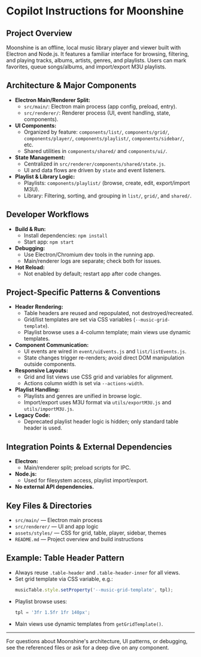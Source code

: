 # Copilot Instructions for Moonshine

## Project Overview
Moonshine is an offline, local music library player and viewer built with Electron and Node.js. It features a familiar interface for browsing, filtering, and playing tracks, albums, artists, genres, and playlists. Users can mark favorites, queue songs/albums, and import/export M3U playlists.

## Architecture & Major Components
- **Electron Main/Renderer Split:**
  - `src/main/`: Electron main process (app config, preload, entry).
  - `src/renderer/`: Renderer process (UI, event handling, state, components).
- **UI Components:**
  - Organized by feature: `components/list/`, `components/grid/`, `components/player/`, `components/playlist/`, `components/sidebar/`, etc.
  - Shared utilities in `components/shared/` and `components/ui/`.
- **State Management:**
  - Centralized in `src/renderer/components/shared/state.js`.
  - UI and data flows are driven by `state` and event listeners.
- **Playlist & Library Logic:**
  - Playlists: `components/playlist/` (browse, create, edit, export/import M3U).
  - Library: Filtering, sorting, and grouping in `list/`, `grid/`, and `shared/`.

## Developer Workflows
- **Build & Run:**
  - Install dependencies: `npm install`
  - Start app: `npm start`
- **Debugging:**
  - Use Electron/Chromium dev tools in the running app.
  - Main/renderer logs are separate; check both for issues.
- **Hot Reload:**
  - Not enabled by default; restart app after code changes.

## Project-Specific Patterns & Conventions
- **Header Rendering:**
  - Table headers are reused and repopulated, not destroyed/recreated.
  - Grid/list templates are set via CSS variables (`--music-grid-template`).
  - Playlist browse uses a 4-column template; main views use dynamic templates.
- **Component Communication:**
  - UI events are wired in `event/uiEvents.js` and `list/listEvents.js`.
  - State changes trigger re-renders; avoid direct DOM manipulation outside components.
- **Responsive Layouts:**
  - Grid and list views use CSS grid and variables for alignment.
  - Actions column width is set via `--actions-width`.
- **Playlist Handling:**
  - Playlists and genres are unified in browse logic.
  - Import/export uses M3U format via `utils/exportM3U.js` and `utils/importM3U.js`.
- **Legacy Code:**
  - Deprecated playlist header logic is hidden; only standard table header is used.

## Integration Points & External Dependencies
- **Electron:**
  - Main/renderer split; preload scripts for IPC.
- **Node.js:**
  - Used for filesystem access, playlist import/export.
- **No external API dependencies.**

## Key Files & Directories
- `src/main/` — Electron main process
- `src/renderer/` — UI and app logic
- `assets/styles/` — CSS for grid, table, player, sidebar, themes
- `README.md` — Project overview and build instructions

## Example: Table Header Pattern
- Always reuse `.table-header` and `.table-header-inner` for all views.
- Set grid template via CSS variable, e.g.:
  ```js
  musicTable.style.setProperty('--music-grid-template', tpl);
  ```
- Playlist browse uses:
  ```js
  tpl = '3fr 1.5fr 1fr 140px';
  ```
- Main views use dynamic templates from `getGridTemplate()`.

---

For questions about Moonshine's architecture, UI patterns, or debugging, see the referenced files or ask for a deep dive on any component.
